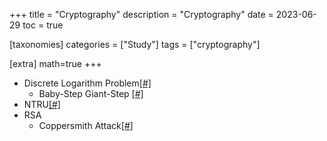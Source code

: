 +++
title = "Cryptography"
description = "Cryptography"
date = 2023-06-29
toc = true

[taxonomies]
categories = ["Study"]
tags = ["cryptography"]

[extra]
math=true
+++

- Discrete Logarithm Problem[[#]](@/post/DLP.md)
    - Baby-Step Giant-Step [[#]](@/post/baby_step_giant_step.md)
- NTRU[[#]](@/post/NTRU.md)
- RSA
    - Coppersmith Attack[[#](@/post/rsa_coppersmith_attack.md)]
